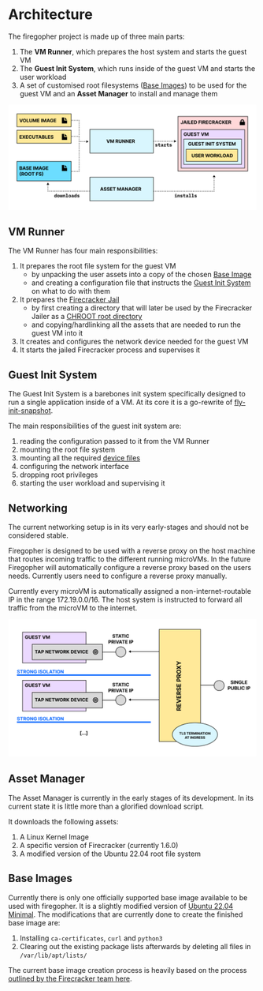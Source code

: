 # Architecture

The firegopher project is made up of three main parts:

1. The **VM Runner**, which prepares the host system and starts the guest VM
2. The **Guest Init System**, which runs inside of the guest VM and starts the user workload
3. A set of customised root filesystems ([Base Images](#base-images)) to be used for the guest VM and an **Asset Manager** to install and manage them

![Relationship of the different modules](assets/RELATIONSHIPS.jpg)

## VM Runner
The VM Runner has four main responsibilities:

1. It prepares the root file system for the guest VM
    - by unpacking the user assets into a copy of the chosen [Base Image](#base-images)
    - and creating a configuration file that instructs the [Guest Init System](#guest-init-system) on what to do with them
2. It prepares the [Firecracker Jail](https://github.com/firecracker-microvm/firecracker/blob/main/docs/jailer.md) 
    - by first creating a directory that will later be used by the Firecracker Jailer as a [CHROOT root directory](https://wiki.archlinux.org/title/chroot)
    - and copying/hardlinking all the assets that are needed to run the guest VM into it
3. It creates and configures the network device needed for the guest VM
4. It starts the jailed Firecracker process and supervises it

## Guest Init System
The Guest Init System is a barebones init system specifically designed to run a single application inside of a VM. At its core it is a go-rewrite of [fly-init-snapshot](https://github.com/superfly/init-snapshot).

The main responsibilities of the guest init system are:

1. reading the configuration passed to it from the VM Runner
2. mounting the root file system
3. mounting all the required [device files](https://en.wikipedia.org/wiki/Device_file)
4. configuring the network interface
5. dropping root privileges
6. starting the user workload and supervising it

## Networking
The current networking setup is in its very early-stages and should not be considered stable.

Firegopher is designed to be used with a reverse proxy on the host machine that routes incoming traffic to the different running microVMs. In the future Firegopher will automatically configure a reverse proxy based on the users needs. Currently users need to configure a reverse proxy manually.

Currently every microVM is automatically assigned a non-internet-routable IP in the range 172.19.0.0/16. The host system is instructed to forward all traffic from the microVM to the internet.

![Network topology](assets/NETWORKING.jpg)


## Asset Manager
The Asset Manager is currently in the early stages of its development. In its current state it is little more than a glorified download script. 

It downloads the following assets:

1. A Linux Kernel Image
2. A specific version of Firecracker (currently 1.6.0)
3. A modified version of the Ubuntu 22.04 root file system


## Base Images
Currently there is only one officially supported base image available to be used with firegopher. It is a slightly modified version of [Ubuntu 22.04 Minimal](https://cloud-images.ubuntu.com/minimal/releases/jammy/release/). The modifications that are currently done to create the finished base image are:

1. Installing `ca-certificates`, `curl` and `python3`
2. Clearing out the existing package lists afterwards by deleting all files in `/var/lib/apt/lists/`

The current base image creation process is heavily based on the process [outlined by the Firecracker team here](https://github.com/firecracker-microvm/firecracker/blob/main/docs/rootfs-and-kernel-setup.md#creating-a-rootfs-image).


